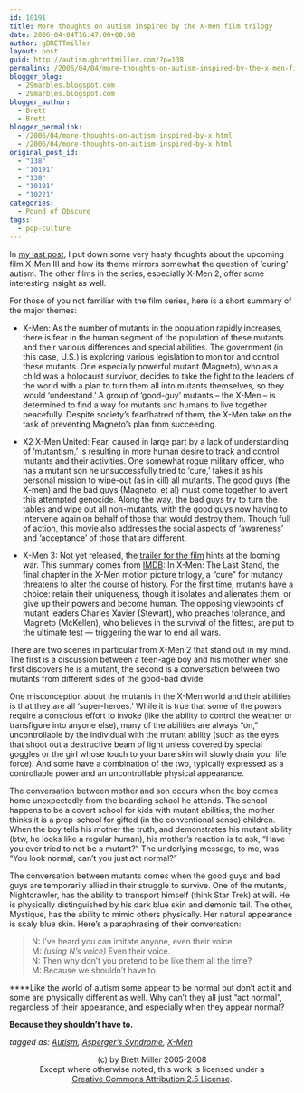 ```yaml
---
id: 10191
title: More thoughts on autism inspired by the X-men film trilogy
date: 2006-04-04T16:47:00+00:00
author: gBRETTmiller
layout: post
guid: http://autism.gbrettmiller.com/?p=138
permalink: /2006/04/04/more-thoughts-on-autism-inspired-by-the-x-men-film-trilogy/
blogger_blog:
  - 29marbles.blogspot.com
  - 29marbles.blogspot.com
blogger_author:
  - Brett
  - Brett
blogger_permalink:
  - /2006/04/more-thoughts-on-autism-inspired-by-x.html
  - /2006/04/more-thoughts-on-autism-inspired-by-x.html
original_post_id:
  - "138"
  - "10191"
  - "138"
  - "10191"
  - "10221"
categories:
  - Pound of Obscure
tags:
  - pop-culture
---
```

In [my last post](http://29marbles.blogspot.com/2006/04/autism-and-x-men.html), I put down some very hasty thoughts about the upcoming film X-Men III and how its theme mirrors somewhat the question of ‘curing’ autism. The other films in the series, especially X-Men 2, offer some interesting insight as well.

For those of you not familiar with the film series, here is a short summary of the major themes:

  * X-Men: As the number of mutants in the population rapidly increases, there is fear in the human segment of the population of these mutants and their various differences and special abilities. The government (in this case, U.S.) is exploring various legislation to monitor and control these mutants. One especially powerful mutant (Magneto), who as a child was a holocaust survivor, decides to take the fight to the leaders of the world with a plan to turn them all into mutants themselves, so they would ‘understand.’ A group of ‘good-guy’ mutants – the X-Men – is determined to find a way for mutants and humans to live together peacefully. Despite society’s fear/hatred of them, the X-Men take on the task of preventing Magneto’s plan from succeeding.


  * X2 X-Men United: Fear, caused in large part by a lack of understanding of ‘mutantism,’ is resulting in more human desire to track and control mutants and their activities. One somewhat rogue military officer, who has a mutant son he unsuccessfully tried to ‘cure,’ takes it as his personal mission to wipe-out (as in kill) all mutants. The good guys (the X-men) and the bad guys (Magneto, et al) must come together to avert this attempted genocide. Along the way, the bad guys try to turn the tables and wipe out all non-mutants, with the good guys now having to intervene again on behalf of those that would destroy them. Though full of action, this movie also addresses the social aspects of ‘awareness’ and ‘acceptance’ of those that are different.


  * X-Men 3: Not yet released, the [trailer for the film](http://www.apple.com/trailers/fox/tls/) hints at the looming war. This summary comes from [IMDB](http://www.imdb.com/title/tt0376994/plotsummary): In X-Men: The Last Stand, the final chapter in the X-Men motion picture trilogy, a &#8220;cure&#8221; for mutancy threatens to alter the course of history. For the first time, mutants have a choice: retain their uniqueness, though it isolates and alienates them, or give up their powers and become human. The opposing viewpoints of mutant leaders Charles Xavier (Stewart), who preaches tolerance, and Magneto (McKellen), who believes in the survival of the fittest, are put to the ultimate test &#8212; triggering the war to end all wars.

There are two scenes in particular from X-Men 2 that stand out in my mind. The first is a discussion between a teen-age boy and his mother when she first discovers he is a mutant, the second is a conversation between two mutants from different sides of the good-bad divide.

One misconception about the mutants in the X-Men world and their abilities is that they are all ‘super-heroes.’ While it is true that some of the powers require a conscious effort to invoke (like the ability to control the weather or transfigure into anyone else), many of the abilities are always “on,” uncontrollable by the individual with the mutant ability (such as the eyes that shoot out a destructive beam of light unless covered by special goggles or the girl whose touch to your bare skin will slowly drain your life force). And some have a combination of the two, typically expressed as a controllable power and an uncontrollable physical appearance.

The conversation between mother and son occurs when the boy comes home unexpectedly from the boarding school he attends. The school happens to be a covert school for kids with mutant abilities; the mother thinks it is a prep-school for gifted (in the conventional sense) children. When the boy tells his mother the truth, and demonstrates his mutant ability (btw, he looks like a regular human), his mother’s reaction is to ask, “Have you ever tried to not be a mutant?” The underlying message, to me, was “You look normal, can’t you just act normal?”

The conversation between mutants comes when the good guys and bad guys are temporarily allied in their struggle to survive. One of the mutants, Nightcrawler, has the ability to transport himself (think Star Trek) at will. He is physically distinguished by his dark blue skin and demonic tail. The other, Mystique, has the ability to mimic others physically. Her natural appearance is scaly blue skin. Here’s a paraphrasing of their conversation:

> N: I’ve heard you can imitate anyone, even their voice.  
> M: _(using N’s voice)_ Even their voice.  
> N: Then why don’t you pretend to be like them all the time?  
> M: Because we shouldn’t have to.

****<span style="font-style:italic;"></span>Like the world of autism some appear to be normal but don&#8217;t act it and some are physically different as well. Why can&#8217;t they all just &#8220;act normal&#8221;, regardless of their appearance, and especially when they appear normal?

**Because they shouldn’t have to.** 

_tagged as: [Autism](http://technorati.com/tag/autism), [Asperger&#8217;s Syndrome](http://technorati.com/tag/asperger%27s), [X-Men](http://technorati.com/tag/x-men)_

<div class="blogger-post-footer">
  <p align="center">
    (c) by Brett Miller 2005-2008<br /> Except where otherwise noted, this work is licensed under a<br /> <a href="http://creativecommons.org/licenses/by/2.5/" rel="license">Creative Commons Attribution 2.5 License</a>.
  </p>
</div>
